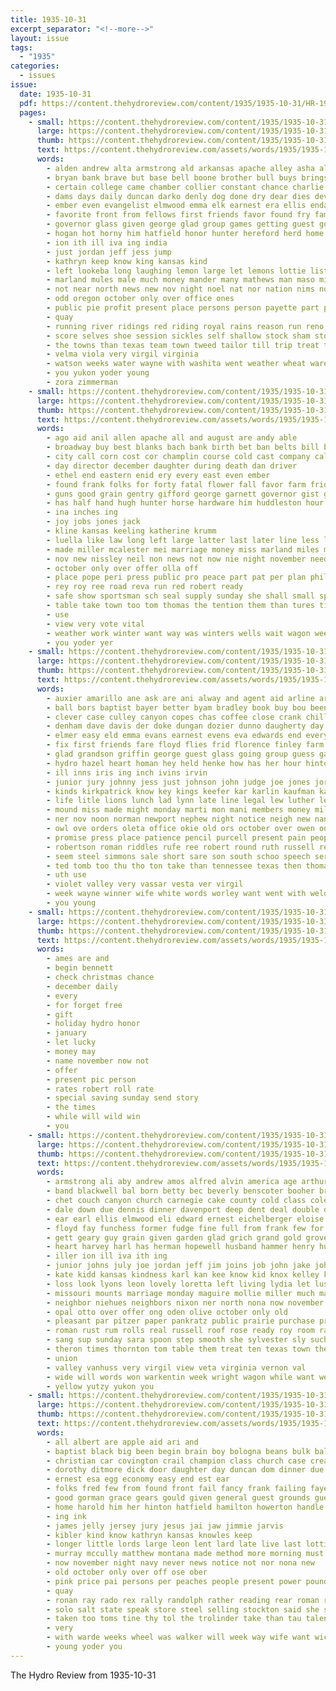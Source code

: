 ```yaml
---
title: 1935-10-31
excerpt_separator: "<!--more-->"
layout: issue
tags:
  - "1935"
categories:
  - issues
issue:
  date: 1935-10-31
  pdf: https://content.thehydroreview.com/content/1935/1935-10-31/HR-1935-10-31.pdf
  pages:
    - small: https://content.thehydroreview.com/content/1935/1935-10-31/small/HR-1935-10-31-01.jpg
      large: https://content.thehydroreview.com/content/1935/1935-10-31/large/HR-1935-10-31-01.jpg
      thumb: https://content.thehydroreview.com/content/1935/1935-10-31/thumbnails/HR-1935-10-31-01.jpg
      text: https://content.thehydroreview.com/assets/words/1935/1935-10-31/HR-1935-10-31-01.txt
      words:
        - alden andrew alta armstrong ald arkansas apache alley asha alfalfa are albert all ago able aid american and agnes
        - bryan bank brave but base bell boone brother bull buys brings better body bonus brief brought ber ball both bring boys binger boy black bud bold bixler boucher borders bear bulls bonham back bean business burgman bottles browne buy bethany begin birth blood basket born bert bard ballew best been bandy
        - certain college came chamber collier constant chance charlie cays city carter correa china cam chaplin canyon champlin character cowboy cedar cuthbertson county course call cody church caddo case coupe carry chick collins ches curnutt charles car chelf col christian commander come clinton carnegie class charter claude can coffee citizen cold
        - dams days daily duncan darko denly dog done dry dear dies devoid door dent death deeds daughter day dress dwight duane don deer dick davidson duce during down
        - ember even evangelist elmwood emma elk earnest era ellis enda every early end ego economy emily eaton elmer ever
        - favorite front from fellows first friends favor found fry famous furnish full friday french fog fink for fame funny filling frank faye forget fest forks few fines fellow fee fine far field frost
        - governor glass given george glad group games getting guest good guy ground gin gram garvey green game
        - hogan hot horny him hatfield honor hunter hereford herd home high hume human humes hurt hold hinton had hazlett homa hand harriet hews hall horse henry how held hamilton house has her half hardware hydro hung hunting herndon henke hamburger huddleston husband humble head health harvest hood
        - ion ith ill iva ing india
        - just jordan jeff jess jump
        - kathryn keep know king kansas kind
        - left lookeba long laughing lemon large let lemons lottie list life like look lier lucky live lagrone labor lane little love loyd larger last loyal lam lawton legion
        - marland mules male much money mander many mathews man maso miles may maidens mai marks mangum march major mask mcvey mexico mcglathery most memory mail model meals miss morning mule mat mody miller mention might merit missouri magnolia men marion mayas matter members more made maria monday
        - not near north news new nov night noel nat nor nation nims now november neels name nove never
        - odd oregon october only over office ones
        - public pie profit present place persons person payette part peasant prince pound pause pardon post pastor pure pro president page paul poor plenty pomp proud pas patient pride private player paper pitzer ports pack people pay
        - quay
        - running river ridings red riding royal rains reason run reno robert roads ready rainy rogers ruth rey raymond register round
        - score selves shoe session sickles self shallow stock sham stockton side speak stanley struck spill shock swinney signs spies set she susie sodders seal smith soon sunday sons school style soul saturday sang study sam show standard second store state sorrow sides said supper stand sell stay south standing sharp station sapp son sale shaw service sud schools special
        - the towns than texas team town tweed tailor till trip treat trolinder them tack tor turns take thomas tin tucker too
        - velma viola very virgil virginia
        - watson weeks water wayne with washita went weather wheat wares western williams win willie want while wilson weatherford weathers was waldroup wells why wait waller well world will wonder west wide
        - you yukon yoder young
        - zora zimmerman
    - small: https://content.thehydroreview.com/content/1935/1935-10-31/small/HR-1935-10-31-02.jpg
      large: https://content.thehydroreview.com/content/1935/1935-10-31/large/HR-1935-10-31-02.jpg
      thumb: https://content.thehydroreview.com/content/1935/1935-10-31/thumbnails/HR-1935-10-31-02.jpg
      text: https://content.thehydroreview.com/assets/words/1935/1935-10-31/HR-1935-10-31-02.txt
      words:
        - ago aid anil allen apache all and august are andy able
        - broadway buy best blanks bach bank birth bet ban belts bill brake beadle barlowe brother binder been bills bell better business bunch but
        - city call corn cost cor champlin course cold cast company callaway came caddo certain check chambers cyril cal coats cutting comes carry case cat carl citizen con can claude chet come conway car carrier common county
        - day director december daughter during death dan driver
        - ethel end eastern enid ery every east even ember
        - found frank folks for forty fatal flower fall favor farm friday felton fort friends from fine force first
        - guns good grain gentry gifford george garnett governor gist glad
        - has half hand hugh hunter horse hardware him huddleston hour hunting herndon hopes her harvey home hydro high had husband hands handle homa hutchinson
        - ina inches ing
        - joy jobs jones jack
        - kline kansas keeling katherine krumm
        - luella like law long left large latter last later line less lone light lars laws
        - made miller mcalester mei marriage money miss marland miles monday may morning mile mill matter mullett mash must more much manton
        - nov new nissley neil non news not now nie night november need nowka
        - october only over offer olla off
        - place pope peri press public pro peace part pat per plan phillips proper police pump past pitzer pay phon pete peden
        - rey roy ree road reva run red robert ready
        - safe show sportsman sch seal supply sunday she shall small special service sund see stock such speed stockton states sell station southern springs streets seed state single stire saturday sayre smith spry save son sister set
        - table take town too tom thomas the tention them than tures ting tail toll ted top towns terrible trip
        - use
        - view very vote vital
        - weather work winter want way was winters wells wait wagon week with weeks went ways wyle walk will wolf working weatherford
        - you yoder yer
    - small: https://content.thehydroreview.com/content/1935/1935-10-31/small/HR-1935-10-31-03.jpg
      large: https://content.thehydroreview.com/content/1935/1935-10-31/large/HR-1935-10-31-03.jpg
      thumb: https://content.thehydroreview.com/content/1935/1935-10-31/thumbnails/HR-1935-10-31-03.jpg
      text: https://content.thehydroreview.com/assets/words/1935/1935-10-31/HR-1935-10-31-03.txt
      words:
        - auxier amarillo ane ask are ani alway and agent aid arline aro askin anil alt appleman adams age all allen asp aman
        - ball bors baptist bayer better byam bradley book buy bou been blonde bowels blanche binger bow bird but bros bos bride bouse both business bailey block bank bethel bro brought bal bring benscoter bernice bridgeport bay billy back body bout bobby bost blue bear basket bui brain beaver bini bolivar best bushman boy black bassler
        - clever case culley canyon copes chas coffee close crank chilli college clarence cute con common company cry class cowart comes cousins carrier caddo croft come colorado cedar church channell coach city camp cole charlie cast came cecil chai cordell can cope child clinton creek car christian cherry coupe
        - denham dave davis der doke dungan dozier dunno daugherty day decker dinner dougherty death dose does dallas doctor dito director disco davenport daughter dewey daily dwight dorothy
        - elmer easy eld emma evans earnest evens eva edwards end every eunice ernest east exter epperly easly
        - fix first friends fare floyd flies frid florence finley farm few front fine force fan for friend found fog fowler freshman freda frost ford felter from fer friday
        - glad grandson griffin george guest glass going group guess gave gripe gail good getting gum geary
        - hydro hazel heart homan hey held henke how has her hour hinton had harry holding herndon horns hope hes hart home hub henne hatfield hair handle hagin hater him hammer head hard hed hopewell heo heidebrecht high harris house hall hon
        - ill inns iris ing inch ivins irvin
        - junior jury johnny jess just johnson john judge joe jones jordan jesse jit jone
        - kinds kirkpatrick know key kings keefer kar karlin kaufman kan kenneth kind
        - life litle lions lunch lad lynn late line legal lew luther leveque lae luck lorita level louella lydia left longer leow long like lillian last ladd lassiter lee lines lief letter live let lawyer leedy little lun
        - mound miss made might monday marti mon mani members money mill moore motto martin mies mai minister morn may maton much more murders math motes many man middle most mansell mer mel
        - ner nov noon norman newport nephew night notice neigh new nanny news now names name need never not north nice ning
        - owl ove orders oleta office okie old ors october over owen odell
        - promise press place patience pencil purcell present pain people poet poage president pint pleas plenty
        - robertson roman riddles rufe ree robert round ruth russell res roup ridge real red ramona rese ralph rediger read richardson room roy richard
        - seem steel simmons sale short sare son south schoo speech service sat smtih sam sie such side saturday still swell set scott sunday seems sit store saving sell school slater springfield smith shanks sae show say special seat stone sund said sleep standard sons scheffer sense summer seen she sing safe suo sullens state sood sermon sells six stockton
        - ted tomb too thu tho ton take than tennessee texas then thomason the teach truman team them tillie tie turn thing test telling tommy town till taken
        - uth use
        - violet valley very vassar vesta ver virgil
        - week wayne winner wife white words worley want went with weld while whittenton will weil weeks ways word work welly wilbur working was whistler wynona wells wee willard why well williams woodman watch
        - you young
    - small: https://content.thehydroreview.com/content/1935/1935-10-31/small/HR-1935-10-31-04.jpg
      large: https://content.thehydroreview.com/content/1935/1935-10-31/large/HR-1935-10-31-04.jpg
      thumb: https://content.thehydroreview.com/content/1935/1935-10-31/thumbnails/HR-1935-10-31-04.jpg
      text: https://content.thehydroreview.com/assets/words/1935/1935-10-31/HR-1935-10-31-04.txt
      words:
        - ames are and
        - begin bennett
        - check christmas chance
        - december daily
        - every
        - for forget free
        - gift
        - holiday hydro honor
        - january
        - let lucky
        - money may
        - name november now not
        - offer
        - present pic person
        - rates robert roll rate
        - special saving sunday send story
        - the times
        - while will wild win
        - you
    - small: https://content.thehydroreview.com/content/1935/1935-10-31/small/HR-1935-10-31-05.jpg
      large: https://content.thehydroreview.com/content/1935/1935-10-31/large/HR-1935-10-31-05.jpg
      thumb: https://content.thehydroreview.com/content/1935/1935-10-31/thumbnails/HR-1935-10-31-05.jpg
      text: https://content.thehydroreview.com/assets/words/1935/1935-10-31/HR-1935-10-31-05.txt
      words:
        - armstrong ali aby andrew amos alfred alvin america age arthur anti all able arnett alter anna are august albert ann and alyce arline acre ago alta alice
        - band blackwell bal born betty bec beverly benscoter booher bride barren barrett bounds ball brothers book bryson barber buddy buckmaster bell bill baby bough brought been blum business but butler bert bazil baptist back box bridge bonham bradley barnes bers brother ben bowie barbara buy
        - chet couch canyon church carnegie cake county cold class coleson cedar caesar coleman clifford carl curnutt come chambers circle ceci caraway christian cleveland card college clinton charles carolina city clyde cream craig car caddo cox coffee carver corn crail conway colony can colorado choice claude clarence christ came call cousin charlie
        - dale down due dennis dinner davenport deep dent deal double dewey dec done downy dot daughters daughter din death dunnington doris dalke dan dark days dungan day during don drilling
        - ear earl ellis elmwood eli edward ernest eichelberger eloise end elmer edith evelyn eakin est eaton epperly entz elizabeth ewy elgin eddie emma edgar elwood emery
        - floyd fay funchess former fudge fine full from frank few for fred famous ford feast forget foot ferguson frieda fost flansburg free farm fire friesen froese fam farms friday folks friends fruit
        - gett geary guy grain given garden glad grich grand gold grover gave george grove gregg guest good glidewell
        - heart harvey harl has herman hopewell husband hammer henry hus hamilton home hydro hands ham hard hood hunting homa had hume host her harry haskell hinton him hatfield house head hugh herbert how high hutchin
        - iller ion ill iva ith ing
        - junior johns july joe jordan jeff jim joins job john jake johnnie jones just johnny jimmie johnston
        - kate kidd kansas kindness karl kan kee know kid knox kelley kind kibler krehbiel kinds kimble
        - loss look lyons leon lovely loretta left living lydia let lust low leveque later last lowell leedy lise light long lester lemon live layer lena large late lee lizzie loving letter lord lake line life ler
        - missouri mounts marriage monday maguire mollie miller much mast meal mode more morn mae man made marcrum millard marion miss mak mens members miles many maude mckee marsh moser mccully maryan milton murphy mas mill milam means mittie morning
        - neighbor niehues neighbors nixon ner north nona now november night noel news nia notice nowka noon near new nine nina nelson never
        - opal otto over offer ong oden olive october only old
        - pleasant par pitzer paper pankratz public prairie purchase present pete pretty price part payment person prey place past pins per people pie
        - roman rust rum rolls real russell roof rose ready roy room rainy rest reynolds river rate reber rye rent route roses rings regular roberson riggs royal
        - sang sup sunday sara spoon step smooth she sylvester sly such sodders sam side show sutton seiberling salad sale special steers sudan schroder school sickles september screws surprise sparks sun smith safe stange saturday soon second shall stover sister shropshire susie schantz shawnee station state sid snyder service seems see seed short supper savannah sincere sons south son sing small springfield spring still sturgill slagell springs six schultz
        - theron times thornton tom table them treat ten texas town the touch tardy trick thiessen thoma tucker thelma talkington thomas thon take than test taylor then ton
        - union
        - valley vanhuss very virgil view veta virginia vernon val
        - wide will words won warkentin week wright wagon while want weathers was waller working whiteley weather well winn win welter welcome wyatt weeks wears wildman williams wife wilson with watch waldroup weatherford white wish walka wil watson winner west
        - yellow yutzy yukon you
    - small: https://content.thehydroreview.com/content/1935/1935-10-31/small/HR-1935-10-31-06.jpg
      large: https://content.thehydroreview.com/content/1935/1935-10-31/large/HR-1935-10-31-06.jpg
      thumb: https://content.thehydroreview.com/content/1935/1935-10-31/thumbnails/HR-1935-10-31-06.jpg
      text: https://content.thehydroreview.com/assets/words/1935/1935-10-31/HR-1935-10-31-06.txt
      words:
        - all albert are apple aid ari and
        - baptist black big been begin brain boy bologna beans bulk ball best bone bible belva bryson bran better brings bar butter body box brittle but bor buy ballew bachman bunyan
        - christian car covington crail champion class church case cream coma canyon clinton can con christ chilli cross cedar candies coffee collar credit chelf colo city claude close come
        - dorothy ditmore dick door daughter day duncan dom dinner due donald director daily
        - ernest esa egg economy easy end est ear
        - folks fred few from found front fail fancy frank failing faye fink florence fix ford for fin flock forward fell fall
        - good gorman grace gears gould given general guest grounds gue gallon green gear
        - home harold him her hinton hatfield hamilton howerton handle has had how head hydro ham human honey homes hope
        - ing ink
        - james jelly jersey jury jesus jai jaw jimmie jarvis
        - kibler kind know kathryn kansas knowles keep
        - longer little lords large leon lent lard late live last lottie lawton lich less love lines lookeba
        - murray mccully matthew montana made method more morning must mathews monday moring mustard minor mcbride mcvey mith mash much man many mass martha milk mercy market miller miss manner most
        - now november night navy never news notice not nor nona new
        - old october only over off ose ober
        - pink price pai persons per peaches people present power pound pastor potter pitzer pounds plan pinto pack page post pepper paper pull past pat
        - quay
        - ronan ray rado rex rally randolph rather reading rear roman ren rich ralph radio
        - solo salt state speak store steel selling stockton said she see soon sermon spies sister shock sang study spokes saturday spark speaker sunny salmon son sunday soap stock sweet school severe sard setter such sales smith service standard supper subject station sapp still size stanley small
        - taken too toms tine thy tol the trolinder take than tau talent them thomas town tall
        - very
        - with warde weeks wheel was walker will week way wife want wich went west well while
        - young yoder you
---
```


The Hydro Review from 1935-10-31

<!--more-->

